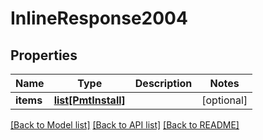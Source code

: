 # InlineResponse2004

## Properties
Name | Type | Description | Notes
------------ | ------------- | ------------- | -------------
**items** | [**list[PmtInstall]**](PmtInstall.md) |  | [optional] 

[[Back to Model list]](../README.md#documentation-for-models) [[Back to API list]](../README.md#documentation-for-api-endpoints) [[Back to README]](../README.md)

